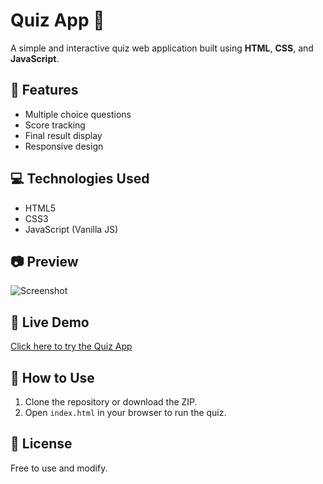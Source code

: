 
# Quiz App 🎯

A simple and interactive quiz web application built using **HTML**, **CSS**, and **JavaScript**.

## 🚀 Features
- Multiple choice questions
- Score tracking
- Final result display
- Responsive design

## 💻 Technologies Used
- HTML5
- CSS3
- JavaScript (Vanilla JS)

## 📷 Preview
![Screenshot](screenshot.png)

## 🔗 Live Demo
[Click here to try the Quiz App](https://yourusername.github.io/quiz-app/)

## 📁 How to Use
1. Clone the repository or download the ZIP.
2. Open `index.html` in your browser to run the quiz.

## 📜 License
Free to use and modify.
